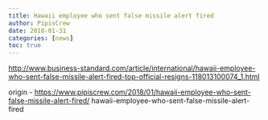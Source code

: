 ```yaml
---
title: Hawaii employee who sent false missile alert fired
author: PipisCrew
date: 2018-01-31
categories: [news]
toc: true
---
```


http://www.business-standard.com/article/international/hawaii-employee-who-sent-false-missile-alert-fired-top-official-resigns-118013100074_1.html

origin - https://www.pipiscrew.com/2018/01/hawaii-employee-who-sent-false-missile-alert-fired/ hawaii-employee-who-sent-false-missile-alert-fired